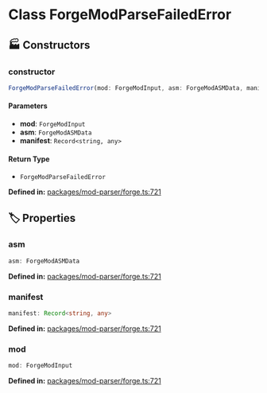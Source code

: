# Class ForgeModParseFailedError

## 🏭 Constructors

### constructor

```ts
ForgeModParseFailedError(mod: ForgeModInput, asm: ForgeModASMData, manifest: Record<string, any>): ForgeModParseFailedError
```
#### Parameters

- **mod**: `ForgeModInput`
- **asm**: `ForgeModASMData`
- **manifest**: `Record<string, any>`
#### Return Type

- `ForgeModParseFailedError`

<p style="font-size: 14px; color: var(--vp-c-text-2)">
<strong>Defined in:</strong> <a href="https://github.com/voxelum/minecraft-launcher-core-node/blob/master/packages/mod-parser/forge.ts#L721" target="_blank" rel="noreferrer">packages/mod-parser/forge.ts:721</a>
</p>


## 🏷️ Properties

### asm <Badge type="tip" text="readonly" />

```ts
asm: ForgeModASMData
```
<p style="font-size: 14px; color: var(--vp-c-text-2)">
<strong>Defined in:</strong> <a href="https://github.com/voxelum/minecraft-launcher-core-node/blob/master/packages/mod-parser/forge.ts#L721" target="_blank" rel="noreferrer">packages/mod-parser/forge.ts:721</a>
</p>


### manifest <Badge type="tip" text="readonly" />

```ts
manifest: Record<string, any>
```
<p style="font-size: 14px; color: var(--vp-c-text-2)">
<strong>Defined in:</strong> <a href="https://github.com/voxelum/minecraft-launcher-core-node/blob/master/packages/mod-parser/forge.ts#L721" target="_blank" rel="noreferrer">packages/mod-parser/forge.ts:721</a>
</p>


### mod <Badge type="tip" text="readonly" />

```ts
mod: ForgeModInput
```
<p style="font-size: 14px; color: var(--vp-c-text-2)">
<strong>Defined in:</strong> <a href="https://github.com/voxelum/minecraft-launcher-core-node/blob/master/packages/mod-parser/forge.ts#L721" target="_blank" rel="noreferrer">packages/mod-parser/forge.ts:721</a>
</p>


